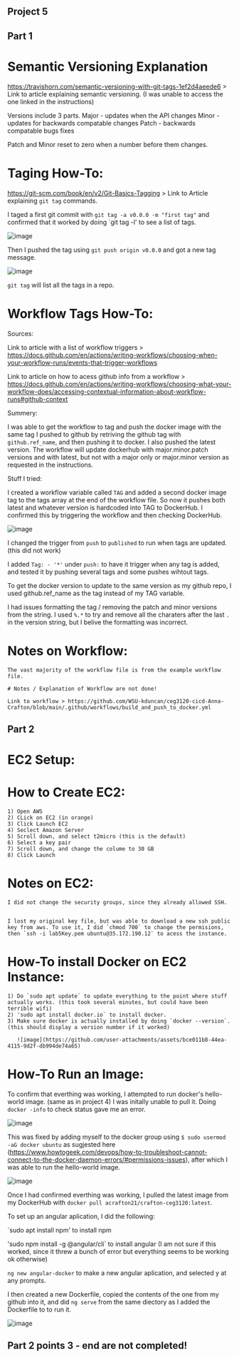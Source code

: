 ## Project 5 

## Part 1 

# Semantic Versioning Explanation

https://travishorn.com/semantic-versioning-with-git-tags-1ef2d4aeede6 > Link to article explaining semantic versioning. (I was unable to access the one linked in the instructions)

Versions include 3 parts. 
Major - updates when the API changes 
Minor - updates for backwards compatable changes
Patch - backwards compatable bugs fixes 

Patch and Minor reset to zero when a number before them changes. 

# Taging How-To:

https://git-scm.com/book/en/v2/Git-Basics-Tagging > Link to Article explaining `git tag` commands. 

I taged a first git commit with `git tag -a v0.0.0 -m "first tag"`
and confirmed that it worked by doing `git tag -l' to see a list of tags. 

![image](https://github.com/user-attachments/assets/2f97f6b4-7514-4713-b4e7-b397817fa92a)

Then I pushed the tag using `git push origin v0.0.0`
and got a new tag message. 

![image](https://github.com/user-attachments/assets/57922780-9f4a-41e6-bdff-3d7db263995c)

`git tag` will list all the tags in a repo. 

# Workflow Tags How-To:

Sources: 

  
Link to article with a list of workflow triggers > 
https://docs.github.com/en/actions/writing-workflows/choosing-when-your-workflow-runs/events-that-trigger-workflows
  
  
Link to article on how to acess github info from a workflow >
https://docs.github.com/en/actions/writing-workflows/choosing-what-your-workflow-does/accessing-contextual-information-about-workflow-runs#github-context 


Summery: 

I was able to get the workflow to tag and push the docker image with the same tag I pushed to github by retriving the github tag with ` github.ref_name`, and then pushing it to docker. I also pushed the latest version. The workflow will update dockerhub with major.minor.patch versions and with latest, but not with a major only or major.minor version as requested in the instructions. 


Stuff I tried: 

I created a workflow variable called `TAG` and added a second docker image tag to the tags array at the end of the workflow file. 
So now it pushes both latest and whatever version is hardcoded into TAG to DockerHub. I confirmed this by triggering the workflow and then checking DockerHub. 
  
![image](https://github.com/user-attachments/assets/09a958a8-ba18-482f-ba80-08a7a500455f)
  
I changed the trigger from `push` to `published` to run when tags are updated. (this did not work)

  
I added `Tag: - '*'` under `push:` to have it trigger when any tag is added, and tested it by pushing several tags and some pushes wihtout tags. 
  
  
To get the docker version to update to the same version as my github repo, I used github.ref_name as the tag instead of my TAG variable. 
  
I had issues formatting the tag / removing the patch and minor versions from the string. I used `%.*` to try and remove all the charaters after the last `.` in the version string, but I belive the formatting was incorrect. 


# Notes on Workflow: 
  
    The vast majority of the workflow file is from the example workflow file. 
  
    # Notes / Explanation of Workflow are not done!
    
    Link to workflow > https://github.com/WSU-kduncan/ceg3120-cicd-Anna-Crafton/blob/main/.github/workflows/build_and_push_to_docker.yml

## Part 2

# EC2 Setup: 

# How to Create EC2: 
  
    1) Open AWS
    2) CLick on EC2 (in orange)
    3) Click Launch EC2 
    4) Seclect Amazon Server 
    5) Scroll down, and select t2micro (this is the default)
    6) Select a key pair
    7) Scroll down, and change the colume to 30 GB 
    8) Click Launch


# Notes on EC2: 
  
    I did not change the security groups, since they already allowed SSH. 
  
    
    I lost my original key file, but was able to download a new ssh public key from aws. To use it, I did `chmod 700` to change the permisions, 
    then `ssh -i lab5Key.pem ubuntu@35.172.190.12` to acess the instance. 

# How-To install Docker on EC2 Instance: 
    
    1) Do `sudo apt update` to update everything to the point where stuff actually works. (this took several minutes, but could have been terrible wifi) 
    2) 'sudo apt install docker.io` to install docker.
    3) Make sure docker is actually installed by doing `docker --version`. (this should display a version number if it worked) 
  
       ![image](https://github.com/user-attachments/assets/bce011b8-44ea-4115-9d2f-db994de74a65)

# How-To Run an Image: 


  To confirm that everthing was working, I attempted to run docker's hello-world image. (same as in project 4) I was initally unable to pull it. Doing `docker -info` to check status gave me an error. 
    
  ![image](https://github.com/user-attachments/assets/61ce200b-b1ed-4efb-a965-7a83c0a91500)
    
  This was fixed by adding myself to the docker group using `$ sudo usermod -aG docker ubuntu` as sugjested here (https://www.howtogeek.com/devops/how-to-troubleshoot-cannot-connect-to-the-docker-daemon-errors/#permissions-issues), after which I was able to run the hello-world image.
    
  ![image](https://github.com/user-attachments/assets/9de41173-e646-4d68-bcbf-154a5d4396cc)
    
  Once I had confirmed everthing was working, I pulled the latest image from my DockerHub with `docker pull acrafton21/crafton-ceg3120:latest`. 
    

To set up an angular aplication, I did the following:

  
  `sudo apt install npm' to install npm
    
    
  'sudo npm install -g @angular/cli` to install angular (I am not sure if this worked, since it threw a bunch of error but everything seems to be working ok otherwise) 
    
    
  `ng new angular-docker` to make a new angular aplication, and selected y at any prompts. 
    
    
  I then created a new Dockerfile, copied the contents of the one from my github into it, and did `ng serve` from the same diectory as I added the Dockerfile to to run it. 
  
    
  ![image](https://github.com/user-attachments/assets/f031942f-6ee9-434a-a190-c677ccaf1fcb)
  

## Part 2 points 3 - end are not completed! 



























